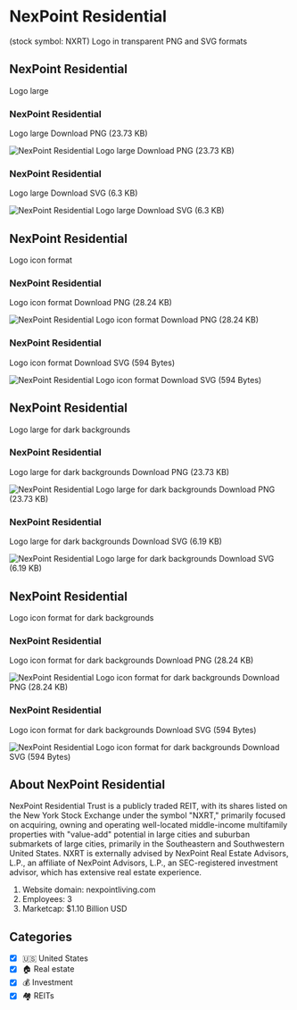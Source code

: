 # NexPoint Residential
 (stock symbol: NXRT) Logo in transparent PNG and SVG formats

## NexPoint Residential
 Logo large

### NexPoint Residential
 Logo large Download PNG (23.73 KB)

![NexPoint Residential
 Logo large Download PNG (23.73 KB)](/img/orig/NXRT_BIG-039193f9.png)

### NexPoint Residential
 Logo large Download SVG (6.3 KB)

![NexPoint Residential
 Logo large Download SVG (6.3 KB)](/img/orig/NXRT_BIG-ef2c877e.svg)

## NexPoint Residential
 Logo icon format

### NexPoint Residential
 Logo icon format Download PNG (28.24 KB)

![NexPoint Residential
 Logo icon format Download PNG (28.24 KB)](/img/orig/NXRT-d46a0511.png)

### NexPoint Residential
 Logo icon format Download SVG (594 Bytes)

![NexPoint Residential
 Logo icon format Download SVG (594 Bytes)](/img/orig/NXRT-e984eaaa.svg)

## NexPoint Residential
 Logo large for dark backgrounds

### NexPoint Residential
 Logo large for dark backgrounds Download PNG (23.73 KB)

![NexPoint Residential
 Logo large for dark backgrounds Download PNG (23.73 KB)](/img/orig/NXRT_BIG.D-b524eb7b.png)

### NexPoint Residential
 Logo large for dark backgrounds Download SVG (6.19 KB)

![NexPoint Residential
 Logo large for dark backgrounds Download SVG (6.19 KB)](/img/orig/NXRT_BIG.D-bdf97608.svg)

## NexPoint Residential
 Logo icon format for dark backgrounds

### NexPoint Residential
 Logo icon format for dark backgrounds Download PNG (28.24 KB)

![NexPoint Residential
 Logo icon format for dark backgrounds Download PNG (28.24 KB)](/img/orig/NXRT.D-6172df29.png)

### NexPoint Residential
 Logo icon format for dark backgrounds Download SVG (594 Bytes)

![NexPoint Residential
 Logo icon format for dark backgrounds Download SVG (594 Bytes)](/img/orig/NXRT.D-67e28e99.svg)

## About NexPoint Residential


NexPoint Residential Trust is a publicly traded REIT, with its shares listed on the New York Stock Exchange under the symbol "NXRT," primarily focused on acquiring, owning and operating well-located middle-income multifamily properties with "value-add" potential in large cities and suburban submarkets of large cities, primarily in the Southeastern and Southwestern United States. NXRT is externally advised by NexPoint Real Estate Advisors, L.P., an affiliate of NexPoint Advisors, L.P., an SEC-registered investment advisor, which has extensive real estate experience.

1. Website domain: nexpointliving.com
2. Employees: 3
3. Marketcap: $1.10 Billion USD


## Categories
- [x] 🇺🇸 United States
- [x] 🏠 Real estate
- [x] 💰 Investment
- [x] 🏘️ REITs
